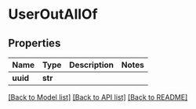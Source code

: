 # UserOutAllOf

## Properties
Name | Type | Description | Notes
------------ | ------------- | ------------- | -------------
**uuid** | **str** |  | 

[[Back to Model list]](../README.md#documentation-for-models) [[Back to API list]](../README.md#documentation-for-api-endpoints) [[Back to README]](../README.md)



